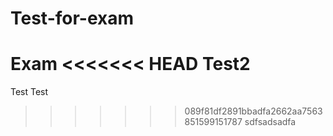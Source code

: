 # Test-for-exam
Exam
<<<<<<< HEAD
Test2
=======
Test
Test
>>>>>>> 089f81df2891bbadfa2662aa7563851599151787
sdfsadsadfa